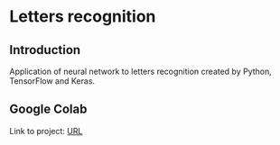 # Letters recognition
## Introduction
Application of neural network to letters recognition created by Python, TensorFlow and Keras.

## Google Colab
Link to project: [URL](https://colab.research.google.com/drive/1KOY5KXg2eo_9jXXSCS4YseAF1ldNMMs5?usp=sharing#scrollTo=hj-wTxmLSVIP&forceEdit=true&sandboxMode=true)
